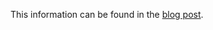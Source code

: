 This information can be found in the [blog post](https://medium.com/@starkware/part-1-starknet-sovereignty-a-decentralization-proposal-bca3e98a01ef).